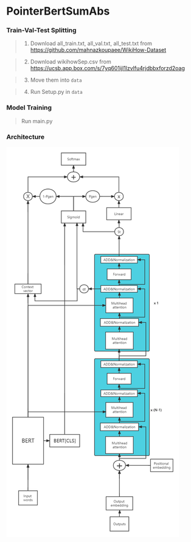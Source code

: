 # PointerBertSumAbs

### Train-Val-Test Splitting

> 1. Download all_train.txt, all_val.txt, all_test.txt from https://github.com/mahnazkoupaee/WikiHow-Dataset

> 2. Download wikihowSep.csv from https://ucsb.app.box.com/s/7yq601ijl1lzvlfu4rjdbbxforzd2oag

> 3. Move them into `data`

> 4. Run Setup.py in `data`

### Model Training

> Run main.py

### Architecture
![Image text](https://github.com/KefanWang/PointerBertSumAbs/blob/main/Architecture.png)
